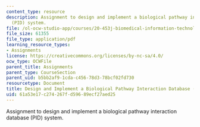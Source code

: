 ```yaml
---
content_type: resource
description: Assignment to design and implement a biological pathway interaction database
  (PID) system.
file: /ol-ocw-studio-app/courses/20-453j-biomedical-information-technology-fall-2008/61a53e17c274267fd59689ecf27aed25_assignment1.pdf
file_size: 61355
file_type: application/pdf
learning_resource_types:
- Assignments
license: https://creativecommons.org/licenses/by-nc-sa/4.0/
ocw_type: OCWFile
parent_title: Assignments
parent_type: CourseSection
parent_uid: b5bb2af9-1cda-c456-78d3-78bcf02fd730
resourcetype: Document
title: Design and Implement a Biological Pathway Interaction Database (PID) System
uid: 61a53e17-c274-267f-d596-89ecf27aed25
---
```

Assignment to design and implement a biological pathway interaction database (PID) system.